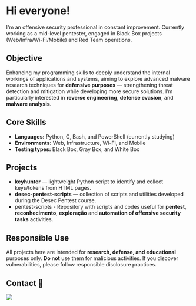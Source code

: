 # Hi everyone!

I'm an offensive security professional in constant improvement. Currently working as a mid-level pentester, engaged in Black Box projects (Web/Infra/Wi-Fi/Mobile) and Red Team operations.

## Objective
Enhancing my programming skills to deeply understand the internal workings of applications and systems, aiming to explore advanced malware research techniques for **defensive purposes** — strengthening threat detection and mitigation while developing more secure solutions. I’m particularly interested in **reverse engineering**, **defense evasion**, and **malware analysis**.

## Core Skills
- **Languages:** Python, C, Bash, and PowerShell (currently studying)  
- **Environments:** Web, Infrastructure, Wi-Fi, and Mobile  
- **Testing types:** Black Box, Gray Box, and White Box  

## Projects
- **keyhunter** — lightweight Python script to identify and collect keys/tokens from HTML pages.  
- **desec-pentest-scripts** — collection of scripts and utilities developed during the Desec Pentest course.
- pentest-scripts - Repository with scripts and codes useful for **pentest**, **reconhecimento**, **exploração** and **automation of offensive security tasks** activities.

## Responsible Use
All projects here are intended for **research, defense, and educational** purposes only. **Do not** use them for malicious activities. If you discover vulnerabilities, please follow responsible disclosure practices.

## Contact 🔗
<a href="https://www.linkedin.com/in/nailtonpaixao/ " target="_blank"><img src="https://img.shields.io/badge/-LinkedIn-%230077B5?style=for-the-badge&logo=linkedin&logoColor=white" target="_blank"></a>
